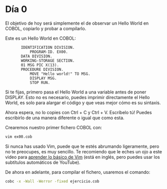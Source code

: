 # Día 0
El objetivo de hoy será simplemente el de observar un Hello World en COBOL, copiarlo y probar a compilarlo.

Este es un Hello World en COBOL:
``` cobol
       IDENTIFICATION DIVISION.
           PROGRAM-ID. EX00.
       DATA DIVISION.
       WORKING-STORAGE SECTION.
       01 MSG PIC X(13).
       PROCEDURE DIVISION.
           MOVE "Hello world!" TO MSG.
           DISPLAY MSG.
           STOP RUN.

```

Si te fijas, primero pasa el Hello World a una variable antes de poner DISPLAY. Esto no es necesario, puedes imprimir directamente el Hello World, es solo para alargar el código y que veas mejor cómo es su sintaxis.

Ahora espera, no lo copies con Ctrl + C y Ctrl + V. Escríbelo tú! Puedes escribirlo de una manera diferente o igual que como esta.

Crearemos nuestro primer fichero COBOL con:
``` bash
vim ex00.cob
```

Si nunca has usado Vim, puede que te estés abrumando ligeramente, pero no te preocupes, es muy sencillo. Te recomiendo que le eches un ojo a este video para [aprender lo básico de Vim](https://www.youtube.com/watch?v=-txKSRn0qeA) (está en inglés, pero puedes usar los subtítulos automáticos de YouTube).

De ahora en adelante, para compilar el fichero, usaremos el comando:
``` bash
cobc -x -Wall -Werror -fixed ejercicio.cob
```